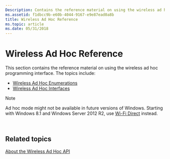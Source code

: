 ```yaml
---
Description: Contains the reference material on using the wireless ad hoc programming interface.
ms.assetid: f1dbcc9b-e60b-4044-9167-e9e87ead0a8b
title: Wireless Ad Hoc Reference
ms.topic: article
ms.date: 05/31/2018
---
```


# Wireless Ad Hoc Reference

This section contains the reference material on using the wireless ad hoc programming interface. The topics include:

-   [Wireless Ad Hoc Enumerations](wireless-ad-hoc-enumerations.md)
-   [Wireless Ad Hoc Interfaces](wireless-ad-hoc-interfaces.md)

> [!Note]  
> Ad hoc mode might not be available in future versions of Windows. Starting with Windows 8.1 and Windows Server 2012 R2, use [Wi-Fi Direct](about-the-wi-fi-direct-api.md) instead.

 

## Related topics

<dl> <dt>

[About the Wireless Ad Hoc API](about-the-wireless-ad-hoc-api.md)
</dt> </dl>

 

 



